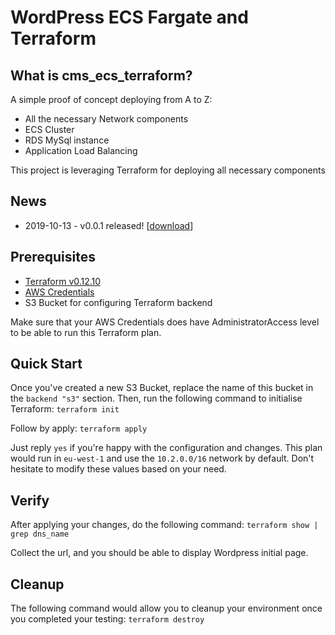 # WordPress ECS Fargate and Terraform

## What is cms_ecs_terraform?
A simple proof of concept deploying from A to Z:
* All the necessary Network components
* ECS Cluster
* RDS MySql instance
* Application Load Balancing

This project is leveraging Terraform for deploying all necessary components

## News
* 2019-10-13 - v0.0.1 released! [[download](https://github.com)]

## Prerequisites
* [Terraform v0.12.10](https://www.terraform.io/downloads.html)
* [AWS Credentials](https://www.terraform.io/docs/providers/aws/index.html)
* S3 Bucket for configuring Terraform backend

Make sure that your AWS Credentials does have AdministratorAccess level to be able to run this Terraform plan.

## Quick Start
Once you've created a new S3 Bucket, replace the name of this bucket in the `backend "s3"` section.
Then, run the following command to initialise Terraform:
`terraform init`

Follow by apply:
`terraform apply`

Just reply `yes` if you're happy with the configuration and changes.
This plan would run in `eu-west-1` and use the `10.2.0.0/16` network by default. Don't hesitate to modify these values based on your need.

## Verify
After applying your changes, do the following command:
`terraform show | grep dns_name`

Collect the url, and you should be able to display Wordpress initial page.

## Cleanup
The following command would allow you to cleanup your environment once you completed your testing:
`terraform destroy`
